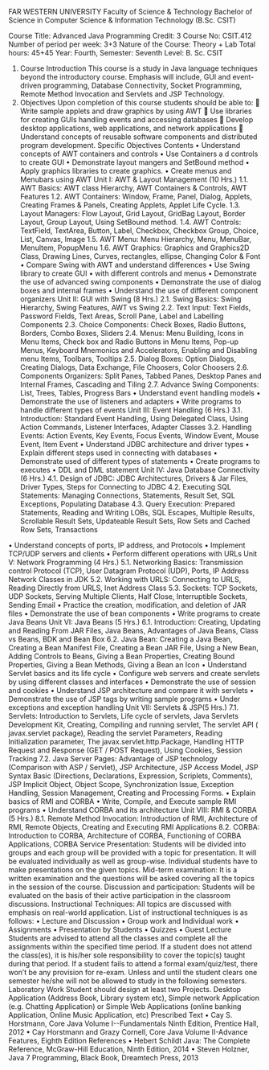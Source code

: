 FAR WESTERN UNIVERSITY 
Faculty of Science & Technology 
Bachelor of Science in Computer Science & Information Technology (B.Sc. CSIT) 

Course Title: Advanced Java Programming 			  			   Credit: 3 
Course No: CSIT.412 						   Number of period per week: 3+3 
Nature of the Course: Theory + Lab 						Total hours: 45+45 
Year: Fourth, Semester: Seventh 
Level: B. Sc. CSIT 
1. Course Introduction 
This course is a study in Java language techniques beyond the introductory course. Emphasis will include, GUI and event-driven programming, Database Connectivity, Socket Programming, Remote Method Invocation and Servlets and JSP Technology. 
2. Objectives 
Upon completion of this course students should be able to: 
	Write sample applets and draw graphics by using AWT 
	Use libraries for creating GUIs handling events and accessing databases 
	Develop desktop applications, web applications, and network applications 
	Understand concepts of reusable software components and distributed program development. 
Specific Objectives 	Contents 
•	Understand concepts of AWT containers and controls 
•	Use Containers a d controls to create GUI 
•	Demonstrate layout mangers and SetBound method 
•	Apply graphics libraries to create graphics. 
•	Create menus and Menubars using AWT 	Unit I: AWT & Layout Management (10 Hrs.) 
1.1. AWT Basics: AWT class Hierarchy, AWT Containers & Controls, AWT Features 
1.2. AWT Containers: Window, Frame, Panel, Dialog, Applets, Creating Frames & Panels, Creating Applets, Applet Life Cycle. 
1.3. Layout Managers: Flow Layout, Grid Layout, GridBag Layout, Border Layout, Group Layout, Using SetBound method. 
1.4. AWT Controls: TextField, TextArea, Button, Label, Checkbox, Checkbox Group, Choice, List, Canvas, Image 
1.5. AWT Menu: Menu Hierarchy, Menu, MenuBar, MenuItem, PopupMenu 
1.6. AWT Graphics: Graphics and Graphics2D Class, Drawing Lines, Curves, rectangles, ellipse, Changing Color & Font 
•	Compare Swing with AWT and understand differences
•	Use Swing library to create GUI 
•	with different controls and menus 
•	Demonstrate the use of advanced swing components 
•	Demonstrate the use of dialog boxes and internal frames 
•	Understand the use of different component organizers 	Unit II: GUI with Swing (8 Hrs.) 
2.1. Swing Basics: Swing Hierarchy, Swing Features, AWT vs Swing
2.2. Text Input: Text Fields, Password Fields, Text Areas, Scroll Pane, Label and Labelling Components 
2.3. Choice Components: Check Boxes, Radio Buttons, Borders, Combo Boxes, Sliders 
2.4. Menus: Menu Building, Icons in Menu Items, Check box and Radio Buttons in Menu Items, Pop-up Menus, Keyboard Mnemonics and Accelerators, Enabling and Disabling menu Items, Toolbars, Tooltips 
2.5. Dialog Boxes: Option Dialogs, Creating Dialogs, Data Exchange, File Choosers, Color Choosers 
2.6. Components Organizers: Split Panes, Tabbed Panes, Desktop Panes and Internal Frames, Cascading and Tiling 
2.7. Advance Swing Components: List, Trees, Tables, Progress Bars 
•	Understand event handling models 
•	Demonstrate the use of listeners and adapters 
•	Write programs to handle different types of events 	Unit III: Event Handling (6 Hrs.) 
3.1. Introduction: Standard Event Handling, Using Delegated Class, Using Action Commands, Listener Interfaces, Adapter Classes 
3.2. Handling Events: Action Events, Key Events, Focus Events, Window Event, Mouse Event, Item Event 
•	Understand JDBC architecture and driver types 
•	Explain different steps used in connecting with databases 
•	Demonstrate used of different types of statements 
•	Create programs to executes 
•	DDL and DML statement 	Unit IV: Java Database Connectivity (6 Hrs.) 
4.1. Design of JDBC: JDBC Architectures, Drivers & Jar Files, Driver Types, Steps for Connecting to JDBC 
4.2. Executing SQL Statements: Managing Connections, Statements, Result Set, SQL Exceptions, Populating Database 
4.3. Query Execution: Prepared Statements, Reading and Writing LOBs, SQL Escapes, Multiple Results, Scrollable Result Sets, Updateable Result Sets, Row Sets and Cached Row Sets, Transactions
 



•	Understand concepts of ports, IP address, and Protocols 
•	Implement TCP/UDP servers and clients 
•	Perform different operations with URLs 	Unit V: Network Programming (4 Hrs.) 
5.1. Networking Basics: Transmission control Protocol (TCP), User Datagram Protocol (UDP), Ports, IP Address Network Classes in JDK 
5.2. Working with URLS: Connecting to URLS, Reading Directly from URLS, Inet Address Class 
5.3. Sockets: TCP Sockets, UDP Sockets, Serving Multiple Clients, Half Close, Interruptible Sockets, Sending Email 
•	Practice the creation, modification, and deletion of JAR files
•	Demonstrate the use of bean components 
•	Write programs to create Java Beans 	Unit VI: Java Beans (5 Hrs.)
6.1. Introduction: Creating, Updating and Reading From JAR Files, Java Beans, Advantages of Java Beans, Class vs Beans, BDK and Bean Box 
6.2. Java Bean: Creating a Java Bean, Creating a Bean Manifest File, Creating a Bean JAR File, Using a New Bean, Adding Controls to Beans, Giving a Bean Properties, Creating Bound Properties, Giving a Bean Methods, Giving a Bean an Icon 
•	Understand Servlet basics and its life cycle 
•	Configure web servers and create servlets by using different classes and interfaces 
•	Demonstrate the use of session and cookies 
•	Understand JSP architecture and compare it with servlets 
•	Demonstrate the use of JSP tags by writing sample programs 
•	Under exceptions and exception handling 	Unit VII: Servlets & JSP(5 Hrs.) 
7.1. Servlets: Introduction to Servlets, Life cycle of servlets, Java Servlets Development Kit, Creating, Compiling and running servlet, The servlet API ( javax.servlet package), Reading the servlet Parameters, Reading Initialization parameter, The javax.servlet.http.Package, Handling HTTP Request and Response (GET / POST Request), Using Cookies, Session Tracking 
7.2. Java Server Pages: Advantage of JSP technology (Comparison with ASP / Servlet), JSP Architecture, JSP Access Model, JSP Syntax Basic (Directions, Declarations, Expression, Scriplets, Comments), JSP Implicit Object, Object Scope, Synchronization Issue, Exception Handling, Session Management, Creating and Processing Forms. 
•	Explain basics of RMI and CORBA 
•	Write, Compile, and Execute sample RMI programs 
•	Understand CORBA and its architecture 	Unit VIII: RMI & CORBA (5 Hrs.) 
8.1. Remote Method Invocation: Introduction of RMI, Architecture of RMI, Remote Objects, Creating and Executing RMI Applications 
8.2. CORBA: Introduction to CORBA, Architecture of CORBA, Functioning of CORBA Applications, CORBA Service 
Presentation: Students will be divided into groups and each group will be provided with a topic for presentation. It will be evaluated individually as well as group-wise. Individual students have to make presentations on the given topics. 
Mid-term examination: It is a written examination and the questions will be asked covering all the topics in the session of the course. 
Discussion and participation: Students will be evaluated on the basis of their active participation in the classroom discussions. 
Instructional Techniques: All topics are discussed with emphasis on real-world application. List of instructional techniques is as follows: 
•	Lecture and Discussion 
•	Group work and Individual work 
•	Assignments 
•	Presentation by Students 
•	Quizzes 
•	Guest Lecture 
Students are advised to attend all the classes and complete all the assignments within the specified time period. If a student does not attend the class(es), it is his/her sole responsibility to cover the topic(s) taught during that period. If a student fails to attend a formal exam/quiz/test, there won’t be any provision for re-exam. Unless and until the student clears one semester he/she will not be allowed to study in the following semesters. 
Laboratory Work 
Student should design at least two Projects. Desktop Application (Address Book, Library system etc), Simple network Application (e.g. Chatting Application) or Simple Web Applications (online banking Application, Online Music Application, etc) 
Prescribed Text 
•	Cay S. Horstmann, Core Java Volume I--Fundamentals Ninth Edition, Prentice Hall, 2012 
•	Cay Horstmann and Grazy Cornell, Core Java Volume II-Advance Features, Eighth Edition 
References 
•	Hebert Schildt Java: The Complete Reference, McGraw-Hill Education, Ninth Edition, 2014 
•	Steven Holzner, Java 7 Programming, Black Book, Dreamtech Press, 2013
